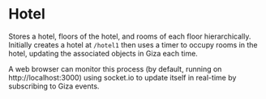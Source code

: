 # Hotel

Stores a hotel, floors of the hotel, and rooms of each floor hierarchically. Initially creates a hotel at `/hotel1` then uses a timer to occupy rooms in the hotel, updating the associated objects in Giza each time.

A web browser can monitor this process (by default, running on http://localhost:3000) using socket.io to update itself in real-time by subscribing to Giza events.